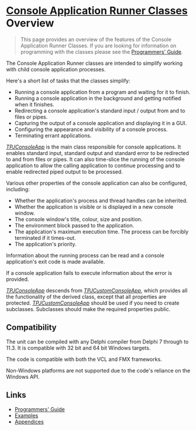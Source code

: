 # [Console Application Runner Classes](../index.md) Overview

> This page provides an overview of the features of the Console Application Runner Classes. If you are looking for information on programming with the classes please see the [Programmers' Guide](./API.md).

The Console Application Runner classes are intended to simplify working with child console application processes.

Here's a short list of tasks that the classes simplify:

* Running a console application from a program and waiting for it to finish.
* Running a console application in the background and getting notified when it finishes.
* Redirecting a console application's standard input / output from and to files or pipes.
* Capturing the output of a console application and displaying it in a GUI.
* Configuring the appearance and visibility of a console process.
* Terminating errant applications.

[_TPJConsoleApp_](./API/TPJConsoleApp.md) is the main class responsible for console applications. It enables standard input, standard output and standard error to be redirected to and from files or pipes. It can also time-slice the running of the console application to allow the calling application to continue processing and to enable redirected piped output to be processed.

Various other properties of the console application can also be configured, including:

* Whether the application's process and thread handles can be inherited.
* Whether the application is visible or is displayed in a new console window.
* The console window's title, colour, size and position.
* The environment block passed to the application.
* The application's maximum execution time. The process can be forcibly terminated if it times-out.
* The application's priority.

Information about the running process can be read and a console application's exit code is made available.

If a console application fails to execute information about the error is provided.

[_TPJConsoleApp_](./API/TPJConsoleApp.md) descends from [_TPJCustomConsoleApp_](./API/TPJCustomConsoleApp.md), which provides all the functionality of the derived class, except that all properties are protected. [_TPJCustomConsoleApp_](./API/TPJCustomConsoleApp.md) should be used if you need to create subclasses. Subclasses should make the required properties public.

## Compatibility

The unit can be compiled with any Delphi compiler from Delphi 7 through to 11.3. It is compatible with 32 bit and 64 bit Windows targets.

The code is compatible with both the VCL and FMX frameworks.

Non-Windows platforms are not supported due to the code's reliance on the Windows API.

## Links

* [Programmers' Guide](./API.md)
* [Examples](./Examples.md)
* [Appendices](./Appendices.md)
